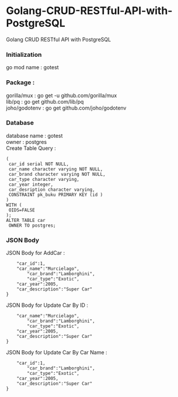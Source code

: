 # Golang-CRUD-RESTful-API-with-PostgreSQL
Golang CRUD RESTful API with PostgreSQL

### Initialization
go mod name : gotest

### Package :
gorilla/mux : go get -u github.com/gorilla/mux  
lib/pq : go get github.com/lib/pq  
joho/godotenv : go get github.com/joho/godotenv

### Database
database name : gotest  
owner : postgres  
Create Table Query :
```CREATE TABLE car
(
 car_id serial NOT NULL,
 car_name character varying NOT NULL,
 car_brand character varying NOT NULL,
 car_type character varying,
 car_year integer,
 car_desription character varying,
 CONSTRAINT pk_buku PRIMARY KEY (id )
)
WITH (
 OIDS=FALSE
);
ALTER TABLE car
 OWNER TO postgres;
 ```

### JSON Body
JSON Body for AddCar :
```{
	"car_id":1,
	"car_name":"Murcielago",
    	"car_brand":"Lamborghini",
    	"car_type":"Exotic",
	"car_year":2005,
	"car_description":"Super Car"
}
```
JSON Body for Update Car By ID :
```{
	"car_name":"Murcielago",
    	"car_brand":"Lamborghini",
    	"car_type":"Exotic",
	"car_year":2005,
	"car_description":"Super Car"
}
```
JSON Body for Update Car By Car Name :
```{
	"car_id":1,
    	"car_brand":"Lamborghini",
    	"car_type":"Exotic",
	"car_year":2005,
	"car_description":"Super Car"
}
```
